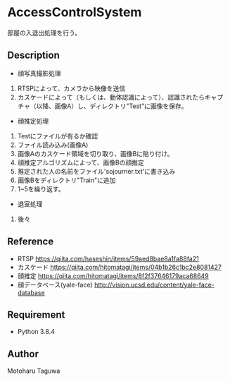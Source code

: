 # AccessControlSystem

部屋の入退出処理を行う。

## Description

- 顔写真撮影処理
1. RTSPによって、カメラから映像を送信
1. カスケードによって（もしくは、動体認識によって）、認識されたらキャプチャ（以降、画像A）し、ディレクトリ"Test"に画像を保存。

- 顔推定処理
1. Testにファイルが有るか確認
1. ファイル読み込み(画像A)
1. 画像Aのカスケード領域を切り取り、画像Bに貼り付け。
1. 顔推定アルゴリズムによって、画像Bの顔推定
1. 推定された人の名前をファイル'sojourner.txt'に書き込み
1. 画像Bをディレクトリ"Train"に追加
1. 1~5を繰り返す。

- 退室処理
1. 後々

## Reference
- RTSP
https://qiita.com/haseshin/items/59aed8bae8a1fa88fa21
- カスケード
https://qiita.com/hitomatagi/items/04b1b26c1bc2e8081427
- 顔推定
https://qiita.com/hitomatagi/items/8f2f37646179aca68649
- 顔データベース(yale-face)
http://vision.ucsd.edu/content/yale-face-database

## Requirement
* Python 3.8.4
## Author
Motoharu Taguwa
